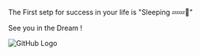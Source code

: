 The First setp for success in your life is "Sleeping 💤💤🛌"

See you in the Dream !

![GitHub Logo](https://user-images.githubusercontent.com/61822567/78558490-a5992400-7838-11ea-9239-dbd46e69535c.png)


